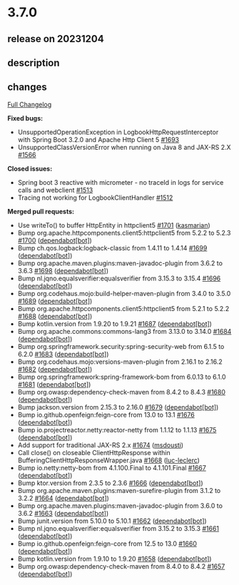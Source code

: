 # 3.7.0

## release on 20231204
## description
## changes
<a href="https://github.com/zalando/logbook/compare/3.6.0...3.7.0">Full Changelog</a>

<strong>Fixed bugs:</strong>

* UnsupportedOperationException in LogbookHttpRequestInterceptor with Spring Boot 3.2.0 and Apache Http Client 5 <a href="https://github.com/zalando/logbook/issues/1693" data-hovercard-type="issue" data-hovercard-url="/zalando/logbook/issues/1693/hovercard">#1693</a>
* UnsupportedClassVersionError when running on Java 8 and JAX-RS 2.X <a href="https://github.com/zalando/logbook/issues/1566" data-hovercard-type="issue" data-hovercard-url="/zalando/logbook/issues/1566/hovercard">#1566</a>

<strong>Closed issues:</strong>

* Spring boot 3 reactive with micrometer - no traceId in logs for service calls and webclient <a href="https://github.com/zalando/logbook/issues/1513" data-hovercard-type="issue" data-hovercard-url="/zalando/logbook/issues/1513/hovercard">#1513</a>
* Tracing not working for LogbookClientHandler <a href="https://github.com/zalando/logbook/issues/1512" data-hovercard-type="issue" data-hovercard-url="/zalando/logbook/issues/1512/hovercard">#1512</a>

<strong>Merged pull requests:</strong>

* Use writeTo() to buffer HttpEntity in httpclient5 <a href="https://github.com/zalando/logbook/pull/1701" data-hovercard-type="pull_request" data-hovercard-url="/zalando/logbook/pull/1701/hovercard">#1701</a> (<a href="https://github.com/kasmarian">kasmarian</a>)
* Bump org.apache.httpcomponents.client5:httpclient5 from 5.2.2 to 5.2.3 <a href="https://github.com/zalando/logbook/pull/1700" data-hovercard-type="pull_request" data-hovercard-url="/zalando/logbook/pull/1700/hovercard">#1700</a> (<a href="https://github.com/apps/dependabot">dependabot[bot]</a>)
* Bump ch.qos.logback:logback-classic from 1.4.11 to 1.4.14 <a href="https://github.com/zalando/logbook/pull/1699" data-hovercard-type="pull_request" data-hovercard-url="/zalando/logbook/pull/1699/hovercard">#1699</a> (<a href="https://github.com/apps/dependabot">dependabot[bot]</a>)
* Bump org.apache.maven.plugins:maven-javadoc-plugin from 3.6.2 to 3.6.3 <a href="https://github.com/zalando/logbook/pull/1698" data-hovercard-type="pull_request" data-hovercard-url="/zalando/logbook/pull/1698/hovercard">#1698</a> (<a href="https://github.com/apps/dependabot">dependabot[bot]</a>)
* Bump nl.jqno.equalsverifier:equalsverifier from 3.15.3 to 3.15.4 <a href="https://github.com/zalando/logbook/pull/1696" data-hovercard-type="pull_request" data-hovercard-url="/zalando/logbook/pull/1696/hovercard">#1696</a> (<a href="https://github.com/apps/dependabot">dependabot[bot]</a>)
* Bump org.codehaus.mojo:build-helper-maven-plugin from 3.4.0 to 3.5.0 <a href="https://github.com/zalando/logbook/pull/1689" data-hovercard-type="pull_request" data-hovercard-url="/zalando/logbook/pull/1689/hovercard">#1689</a> (<a href="https://github.com/apps/dependabot">dependabot[bot]</a>)
* Bump org.apache.httpcomponents.client5:httpclient5 from 5.2.1 to 5.2.2 <a href="https://github.com/zalando/logbook/pull/1688" data-hovercard-type="pull_request" data-hovercard-url="/zalando/logbook/pull/1688/hovercard">#1688</a> (<a href="https://github.com/apps/dependabot">dependabot[bot]</a>)
* Bump kotlin.version from 1.9.20 to 1.9.21 <a href="https://github.com/zalando/logbook/pull/1687" data-hovercard-type="pull_request" data-hovercard-url="/zalando/logbook/pull/1687/hovercard">#1687</a> (<a href="https://github.com/apps/dependabot">dependabot[bot]</a>)
* Bump org.apache.commons:commons-lang3 from 3.13.0 to 3.14.0 <a href="https://github.com/zalando/logbook/pull/1684" data-hovercard-type="pull_request" data-hovercard-url="/zalando/logbook/pull/1684/hovercard">#1684</a> (<a href="https://github.com/apps/dependabot">dependabot[bot]</a>)
* Bump org.springframework.security:spring-security-web from 6.1.5 to 6.2.0 <a href="https://github.com/zalando/logbook/pull/1683" data-hovercard-type="pull_request" data-hovercard-url="/zalando/logbook/pull/1683/hovercard">#1683</a> (<a href="https://github.com/apps/dependabot">dependabot[bot]</a>)
* Bump org.codehaus.mojo:versions-maven-plugin from 2.16.1 to 2.16.2 <a href="https://github.com/zalando/logbook/pull/1682" data-hovercard-type="pull_request" data-hovercard-url="/zalando/logbook/pull/1682/hovercard">#1682</a> (<a href="https://github.com/apps/dependabot">dependabot[bot]</a>)
* Bump org.springframework:spring-framework-bom from 6.0.13 to 6.1.0 <a href="https://github.com/zalando/logbook/pull/1681" data-hovercard-type="pull_request" data-hovercard-url="/zalando/logbook/pull/1681/hovercard">#1681</a> (<a href="https://github.com/apps/dependabot">dependabot[bot]</a>)
* Bump org.owasp:dependency-check-maven from 8.4.2 to 8.4.3 <a href="https://github.com/zalando/logbook/pull/1680" data-hovercard-type="pull_request" data-hovercard-url="/zalando/logbook/pull/1680/hovercard">#1680</a> (<a href="https://github.com/apps/dependabot">dependabot[bot]</a>)
* Bump jackson.version from 2.15.3 to 2.16.0 <a href="https://github.com/zalando/logbook/pull/1679" data-hovercard-type="pull_request" data-hovercard-url="/zalando/logbook/pull/1679/hovercard">#1679</a> (<a href="https://github.com/apps/dependabot">dependabot[bot]</a>)
* Bump io.github.openfeign:feign-core from 13.0 to 13.1 <a href="https://github.com/zalando/logbook/pull/1676" data-hovercard-type="pull_request" data-hovercard-url="/zalando/logbook/pull/1676/hovercard">#1676</a> (<a href="https://github.com/apps/dependabot">dependabot[bot]</a>)
* Bump io.projectreactor.netty:reactor-netty from 1.1.12 to 1.1.13 <a href="https://github.com/zalando/logbook/pull/1675" data-hovercard-type="pull_request" data-hovercard-url="/zalando/logbook/pull/1675/hovercard">#1675</a> (<a href="https://github.com/apps/dependabot">dependabot[bot]</a>)
* Add support for traditional JAX-RS 2.x <a href="https://github.com/zalando/logbook/pull/1674" data-hovercard-type="pull_request" data-hovercard-url="/zalando/logbook/pull/1674/hovercard">#1674</a> (<a href="https://github.com/msdousti">msdousti</a>)
* Call close() on closeable ClientHttpResponse within BufferingClientHttpResponseWrapper.java <a href="https://github.com/zalando/logbook/pull/1668" data-hovercard-type="pull_request" data-hovercard-url="/zalando/logbook/pull/1668/hovercard">#1668</a> (<a href="https://github.com/luc-leclerc">luc-leclerc</a>)
* Bump io.netty:netty-bom from 4.1.100.Final to 4.1.101.Final <a href="https://github.com/zalando/logbook/pull/1667" data-hovercard-type="pull_request" data-hovercard-url="/zalando/logbook/pull/1667/hovercard">#1667</a> (<a href="https://github.com/apps/dependabot">dependabot[bot]</a>)
* Bump ktor.version from 2.3.5 to 2.3.6 <a href="https://github.com/zalando/logbook/pull/1666" data-hovercard-type="pull_request" data-hovercard-url="/zalando/logbook/pull/1666/hovercard">#1666</a> (<a href="https://github.com/apps/dependabot">dependabot[bot]</a>)
* Bump org.apache.maven.plugins:maven-surefire-plugin from 3.1.2 to 3.2.2 <a href="https://github.com/zalando/logbook/pull/1664" data-hovercard-type="pull_request" data-hovercard-url="/zalando/logbook/pull/1664/hovercard">#1664</a> (<a href="https://github.com/apps/dependabot">dependabot[bot]</a>)
* Bump org.apache.maven.plugins:maven-javadoc-plugin from 3.6.0 to 3.6.2 <a href="https://github.com/zalando/logbook/pull/1663" data-hovercard-type="pull_request" data-hovercard-url="/zalando/logbook/pull/1663/hovercard">#1663</a> (<a href="https://github.com/apps/dependabot">dependabot[bot]</a>)
* Bump junit.version from 5.10.0 to 5.10.1 <a href="https://github.com/zalando/logbook/pull/1662" data-hovercard-type="pull_request" data-hovercard-url="/zalando/logbook/pull/1662/hovercard">#1662</a> (<a href="https://github.com/apps/dependabot">dependabot[bot]</a>)
* Bump nl.jqno.equalsverifier:equalsverifier from 3.15.2 to 3.15.3 <a href="https://github.com/zalando/logbook/pull/1661" data-hovercard-type="pull_request" data-hovercard-url="/zalando/logbook/pull/1661/hovercard">#1661</a> (<a href="https://github.com/apps/dependabot">dependabot[bot]</a>)
* Bump io.github.openfeign:feign-core from 12.5 to 13.0 <a href="https://github.com/zalando/logbook/pull/1660" data-hovercard-type="pull_request" data-hovercard-url="/zalando/logbook/pull/1660/hovercard">#1660</a> (<a href="https://github.com/apps/dependabot">dependabot[bot]</a>)
* Bump kotlin.version from 1.9.10 to 1.9.20 <a href="https://github.com/zalando/logbook/pull/1658" data-hovercard-type="pull_request" data-hovercard-url="/zalando/logbook/pull/1658/hovercard">#1658</a> (<a href="https://github.com/apps/dependabot">dependabot[bot]</a>)
* Bump org.owasp:dependency-check-maven from 8.4.0 to 8.4.2 <a href="https://github.com/zalando/logbook/pull/1657" data-hovercard-type="pull_request" data-hovercard-url="/zalando/logbook/pull/1657/hovercard">#1657</a> (<a href="https://github.com/apps/dependabot">dependabot[bot]</a>)

